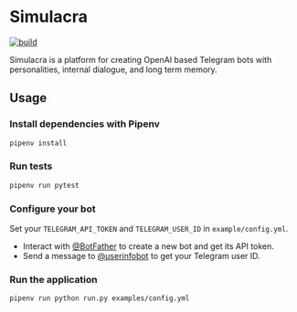 # Simulacra

[![build](https://github.com/njbbaer/simulacra/actions/workflows/build.yml/badge.svg?branch=master)](https://github.com/njbbaer/simulacra/actions/workflows/build.yml)

Simulacra is a platform for creating OpenAI based Telegram bots with personalities, internal dialogue, and long term memory.

## Usage

### Install dependencies with Pipenv

```sh
pipenv install
```

### Run tests
  
```sh
pipenv run pytest
```

### Configure your bot

Set your `TELEGRAM_API_TOKEN` and `TELEGRAM_USER_ID` in `example/config.yml`.

- Interact with [@BotFather](https://t.me/botfather) to create a new bot and get its API token.
- Send a message to [@userinfobot](https://t.me/userinfobot) to get your Telegram user ID.

### Run the application

```sh
pipenv run python run.py examples/config.yml
```
